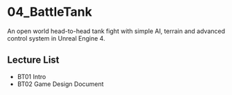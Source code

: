 # 04_BattleTank
An open world head-to-head tank fight with simple AI, terrain and advanced control system in Unreal Engine 4.

## Lecture List
* BT01 Intro
* BT02 Game Design Document
